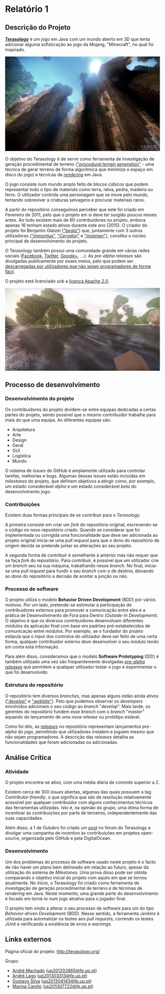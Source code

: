 # Relatório 1

## Descrição do Projeto

[**Terasology**](http://terasology.org/) é um jogo em Java com um mundo aberto em 3D que tenta adicionar alguma sofisticação ao jogo da Mojang, "Minecraft", no qual foi inspirado.

![Terasology Gameplay 1](/ESOF-docs/resources/gameplay1.jpg)

O objetivo do Terasology é de servir como ferramenta de investigação de geração procedimental de terreno (["*procedural terrain generation*"](https://en.wikipedia.org/wiki/Procedural_generation) - uma técnica de gerar terreno de forma algorítmica que minimiza o espaço em disco do jogo) e técnicas de [*rendering*](https://en.wikipedia.org/wiki/Rendering_(computer_graphics)) em Java.

O jogo consiste num mundo amplo feito de blocos cúbicos que podem representar todo o tipo de materials como terra, relva, pedra, madeira ou ferro. O utilizador controla uma personagem que se move pelo mundo, tentando sobreviver a criaturas selvagens e procurar materiais raros.

A partir do repositório conseguimos perceber que este foi criado em Fevereiro de 2011, pelo que o projeto em si deve ter surgido poucos meses antes. Ao todo existem mais de 60 contribuidores no projeto, embora apenas 16 tenham estado ativos durante este ano (2015). O criador do projeto foi Benjamin Glatzel (["*begla*"](https://github.com/begla)) que, juntamente com 3 outros utilizadores (["*immortius*"](https://github.com/immortius), ["*Cervator*"](https://github.com/Cervator) e ["*msteiger*"](https://github.com/msteiger)), constitui o núcleo principal de desenvolvimento do projeto.

O Terasology também possui uma comunidade grande em várias redes sociais ([Facebook](https://www.facebook.com/Terasology), [Twitter](https://twitter.com/terasology), [Google+](https://plus.google.com/103835217961917018533/posts), ...).
As *pre-alpha releases* são divulgadas publicamente por esses meios, pelo que podem ser [descarregadas por utilizadores que não sejam programadores de forma fácil](https://github.com/MovingBlocks/Terasology/releases).

O projeto está licenciado sob a [licença Apache 2.0](http://www.apache.org/licenses/LICENSE-2.0.html).

![Terasology Gameplay 2](/ESOF-docs/resources/gameplay2.png)

## Processo de desenvolvimento

### Desenvolvimento do projeto

Os contribuidores do projeto dividem-se entre equipas dedicadas a certas partes do projeto, sendo possível que o mesmo contribuidor trabalhe para mais do que uma equipa. As diferentes equipas são:
 - Arquitetura
 - Arte
 - Design
 - Geral
 - GUI
 - Logística
 - Mundo

O sistema de *issues* do GitHub é amplamente utilizado para controlar tarefas, melhorias e bugs. Algumas dessas *issues* estão incluidas em *milestones* do projeto, que definem objetivos a atingir como, por exemplo, um estado considerável *alpha* e um estado considerável *beta* do desenvolvimento jogo.

### Contribuições

Existem duas formas principais de se contribuir para o *Terasology*.

A primeira consiste em criar um *fork* do repositório original, escrevendo-se o código no novo repositório criado. Quando se considerar que foi implementada ou corrigida uma funcionalidade que deve ser adicionada ao projeto original inicia-se uma *pull request* para que o dono do repositório de origem decida se pretende juntar as alterações ao seu projeto.

A segunda forma de contribuir é semelhante à anterior mas não requer que se faça *fork* do repositório. Para contribuir, é possível que um utilizador crie um *branch* seu na sua máquina, trabalhando nesse *branch*. No final, inicia-se uma *pull request* para fundir o seu *branch* com o de destino, deixando ao dono do repositório a decisão de aceitar a junção ou não.

### Processo de software

O projeto utiliza o modelo **Behavior Driven Development** (BDD) por vários motivos. Por um lado, pretende-se estimular a participação de contribuidores externos para promover a comunicação entre eles e a prática de Desenvolvimento de Fora para Dentro (*Outside-In Development*). O objetivo é que os diversos contribuidores desenvolvam diferentes módulos da aplicação final com base em padrões pré-estabelecidos de comunicação entre módulos. Por exemplo, se o fundador do projeto estipula que o input dos controlos do utilizador deve ser feito de uma certa forma, qualquer contribuidor externo deve desenvolver o seu módulo tendo em conta esta informação.

Para além disso, consideramos que o modelo **Software Prototyping** (IDD) é também utilizado uma vez são frequentemente divulgadas [*pre-alpha releases*](https://github.com/MovingBlocks/Terasology/releases) que permitem a qualquer utilizador testar o jogo e experimentar o que foi desenvolvido.

### Estrutura do repositório

O repositório tem diversos *branches*, mas apenas alguns estão ainda ativos (["*develop*"](https://github.com/andrelago13/Terasology/tree/develop) e ["*weblate*"](https://github.com/andrelago13/Terasology/tree/weblate)). Pelo que podemos observar os *developers* envolvidos adicionam o seu código ao *branch* "*develop*". Mais tarde, os gerentes do repositório fundem esse *branch* com o *branch* "*master*" aquando do lançamento de uma nova *release* ou protótipo estável.

Como foi dito, as [*releases*](https://github.com/MovingBlocks/Terasology/releases) no repositório representam lançamentos *pre-alpha* do jogo, permitindo que utilizadores instalem e joguem mesmo que não sejam programadores. A descrição das *releases* detalha as funcionalidades que foram adicionadas ou adicionadas.

## Análise Crítica

### Atividade
O projeto encontra-se ativo, com uma média diária de *commits* superior a 2.

Existem cerca de 300 *issues* abertas, algumas das quais possuem a tag *Contributor-friendly*, o que significa que são de resolução relativamente acessível por qualquer contribuidor com alguns conhecimentos técnicos das ferramentas utilizadas. Isto é, na opinião do grupo, uma ótima forma de incentivar às contribuições por parte de terceiros, independentemente das suas capacidades.

Além disso, a 1 de Outubro foi criado um [*post*](http://forum.terasology.org/threads/contribute-to-open-source-get-a-free-shirt.1384/#post-12439) no fórum do Terasology a divulgar uma campanha de incentivo às contribuições em projetos open-source, organizada pelo GitHub e pela DigitalOcean.

### Desenvolvimento

Um dos problemas do processo de software usado neste projeto é o facto de não haver um plano bem delineado em relação ao futuro, apesar da utilização do sistema de *Milestones*. Uma prova disso pode ser obtida comparando o objetivo inicial do projeto com aquilo em que se tornou atualmente. No ínicio, o Terasology foi criado como ferramenta de investigação de geração procedimental de terreno e de técninas de *rendering* em Java. Neste momento, uma grande parte do desenvolvimento é focado em torná-lo num jogo atrativo para o jogador final.

O projeto tem vindo a alterar o seu processo de software para um do tipo *Behavior-driven Development* (BDD). Nesse sentido, a ferramenta *Jenkins* é utilizada para automatizar os testes aos *pull requests*, correndo os testes *JUnit* e verificando a existência de erros e *warnings*.

## Links externos

Página oficial do projeto: http://terasology.org/

Grupo:
 - [André Machado](https://github.com/andremachado94) (up201202865@fe.up.pt)
 - [André Lago](https://github.com/andrelago13) (up201303313@fe.up.pt)
 - [Gustavo Silva](https://github.com/gtugablue) (up201304143@fe.up.pt)
 - [Marina Camilo](https://github.com/Aniiram) (up201307722@fe.up.pt)
